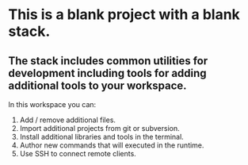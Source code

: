 # This is a blank project with a blank stack. 

## The stack includes common utilities for development including tools for adding additional tools to your workspace.

In this workspace you can:

1. Add / remove additional files.
2. Import additional projects from git or subversion.
3. Install additional libraries and tools in the terminal.
4. Author new commands that will executed in the runtime.
5. Use SSH to connect remote clients.